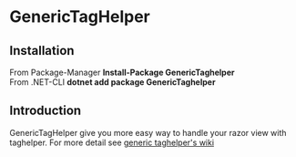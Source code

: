 # GenericTagHelper

## Installation

From Package-Manager <strong>Install-Package GenericTaghelper </strong>
<br/>
From .NET-CLI <strong>dotnet add package GenericTaghelper </strong>

## Introduction

GenericTagHelper give you more easy way to handle your razor view with taghelper.
For more detail see <a href="https://github.com/HouseAlwaysWin/GenericTagHelper/wiki">generic taghelper's wiki</a>


